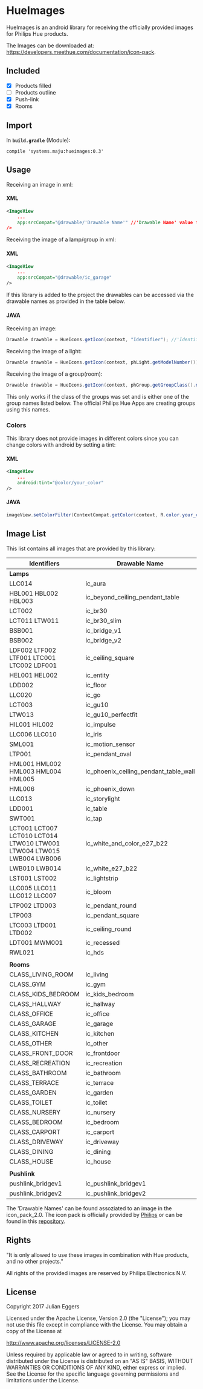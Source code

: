 # HueImages

HueImages is an android library for receiving the officially provided images for Philips Hue products.

The Images can be downloaded at: https://developers.meethue.com/documentation/icon-pack.

## Included
- [x] Products filled
- [ ] Products outline
- [x] Push-link
- [x] Rooms

## Import
In **`build.gradle`** (Module):

```
compile 'systems.maju:hueimages:0.3'
```

## Usage

Receiving an image in xml:
#### XML
```xml
<ImageView
    ...
    app:srcCompat="@drawable/'Drawable Name'" //'Drawable Name' value from table below
/>
```

Receiving the image of a lamp/group in xml:
#### XML
```xml
<ImageView
    ...
    app:srcCompat="@drawable/ic_garage"
/>
```
If this library is added to the project the drawables can be accessed via the drawable names as provided in the table below.

#### JAVA
Receiving an image:
```java
Drawable drawable = HueIcons.getIcon(context, "Identifier"); //'Identifier' value from table below
```

Receiving the image of a light:
```java
Drawable drawable = HueIcons.getIcon(context, phLight.getModelNumber());
```
   
Receiving the image of a group(room):
```java
Drawable drawable = HueIcons.getIcon(context, phGroup.getGroupClass().name());
```
This only works if the class of the groups was set and is either one of the group names listed below.
The official Philips Hue Apps are creating groups using this names.

### Colors
This library does not provide images in different colors since you can change colors with android by setting a tint:

#### XML
```xml
<ImageView
    ...
    android:tint="@color/your_color"
/>
```
#### JAVA
```java
imageView.setColorFilter(ContextCompat.getColor(context, R.color.your_color));
```

## Image List

This list contains all images that are provided by this library:

| Identifiers                                                           | Drawable Name                         |
| ----------------------------------------------------------------------| --------------------------------------|
| **Lamps**                                                             |                                       |
| LLC014                                                                | ic_aura                               |
| HBL001 HBL002 HBL003                                                  | ic_beyond_ceiling_pendant_table       |
| LCT002                                                                | ic_br30                               |
| LCT011 LTW011                                                         | ic_br30_slim                          |
| BSB001                                                                | ic_bridge_v1                          |
| BSB002                                                                | ic_bridge_v2                          |
| LDF002 LTF002 LTF001 LTC001 LTC002 LDF001                             | ic_ceiling_square                     |
| HEL001 HEL002                                                         | ic_entity                             |
| LDD002                                                                | ic_floor                              |
| LLC020                                                                | ic_go                                 | 
| LCT003                                                                | ic_gu10                               |
| LTW013                                                                | ic_gu10_perfectfit                    |
| HIL001 HIL002                                                         | ic_impulse                            |
| LLC006 LLC010                                                         | ic_iris                               |
| SML001                                                                | ic_motion_sensor                      |
| LTP001                                                                | ic_pendant_oval                       |       
| HML001 HML002 HML003 HML004 HML005                                    | ic_phoenix_ceiling_pendant_table_wall |
| HML006                                                                | ic_phoenix_down                       |
| LLC013                                                                | ic_storylight                         |
| LDD001                                                                | ic_table                              |
| SWT001                                                                | ic_tap                                |
| LCT001 LCT007 LCT010 LCT014 LTW010 LTW001 LTW004 LTW015 LWB004 LWB006 | ic_white_and_color_e27_b22            |        
| LWB010 LWB014                                                         | ic_white_e27_b22                      |
| LST001 LST002                                                         | ic_lightstrip                         |
| LLC005 LLC011 LLC012 LLC007                                           | ic_bloom                              |
| LTP002 LTD003                                                         | ic_pendant_round                      |
| LTP003                                                                | ic_pendant_square                     |
| LTC003 LTD001 LTD002                                                  | ic_ceiling_round                      |
| LDT001 MWM001                                                         | ic_recessed                           |
| RWL021                                                                | ic_hds                                |
|                                                                       |                                       |
| **Rooms**                                                             |                                       |
| CLASS_LIVING_ROOM                                                     | ic_living                             |
| CLASS_GYM                                                             | ic_gym                                |
| CLASS_KIDS_BEDROOM                                                    | ic_kids_bedroom                       |
| CLASS_HALLWAY                                                         | ic_hallway                            |
| CLASS_OFFICE                                                          | ic_office                             |
| CLASS_GARAGE                                                          | ic_garage                             |
| CLASS_KITCHEN                                                         | ic_kitchen                            |
| CLASS_OTHER                                                           | ic_other                              |
| CLASS_FRONT_DOOR                                                      | ic_frontdoor                          |
| CLASS_RECREATION                                                      | ic_recreation                         |
| CLASS_BATHROOM                                                        | ic_bathroom                           |
| CLASS_TERRACE                                                         | ic_terrace                            |
| CLASS_GARDEN                                                          | ic_garden                             |
| CLASS_TOILET                                                          | ic_toilet                             |
| CLASS_NURSERY                                                         | ic_nursery                            |
| CLASS_BEDROOM                                                         | ic_bedroom                            |
| CLASS_CARPORT                                                         | ic_carport                            |
| CLASS_DRIVEWAY                                                        | ic_driveway                           |
| CLASS_DINING                                                          | ic_dining                             |
| CLASS_HOUSE                                                           | ic_house                              |
|                                                                       |                                       |
| **Pushlink**                                                          |                                       |
| pushlink_bridgev1                                                     | ic_pushlink_bridgev1                  |
| pushlink_bridgev2                                                     | ic_pushlink_bridgev2                  |


The 'Drawable Names' can be found assoziated to an image in the icon_pack_2.0.
The icon pack is officially provided by [Philips](https://developers.meethue.com/documentation/icon-pack)
or can be found in this [repository](/icon_pack_2.0/).

## Rights
"It is only allowed to use these images in combination with Hue products, and no other projects."

All rights of the provided images are reserved by Philips Electronics N.V.

## License

Copyright 2017 Julian Eggers

Licensed under the Apache License, Version 2.0 (the "License");
you may not use this file except in compliance with the License.
You may obtain a copy of the License at

http://www.apache.org/licenses/LICENSE-2.0

Unless required by applicable law or agreed to in writing, software
distributed under the License is distributed on an "AS IS" BASIS,
WITHOUT WARRANTIES OR CONDITIONS OF ANY KIND, either express or implied.
See the License for the specific language governing permissions and
limitations under the License.